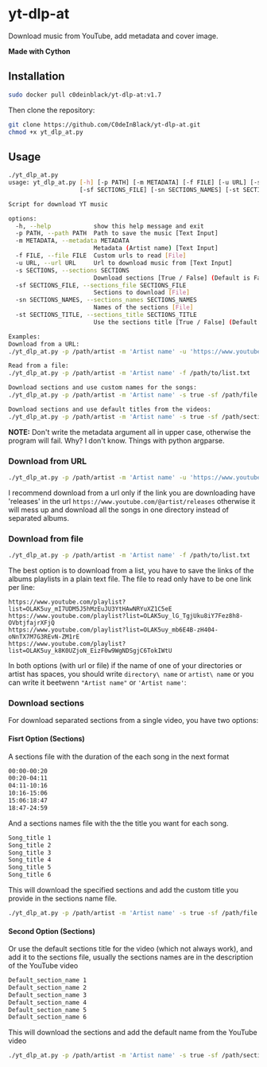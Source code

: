 # yt-dlp-at
Download music from YouTube, add metadata and cover image.

**Made with Cython**

## Installation

```bash
sudo docker pull c0deinblack/yt-dlp-at:v1.7
```

Then clone the repository:

```bash
git clone https://github.com/C0deInBlack/yt-dlp-at.git
chmod +x yt_dlp_at.py
```

## Usage

```bash
./yt_dlp_at.py
usage: yt_dlp_at.py [-h] [-p PATH] [-m METADATA] [-f FILE] [-u URL] [-s SECTIONS]
                    [-sf SECTIONS_FILE] [-sn SECTIONS_NAMES] [-st SECTIONS_TITLE]

Script for download YT music

options:
  -h, --help            show this help message and exit
  -p PATH, --path PATH  Path to save the music [Text Input]
  -m METADATA, --metadata METADATA
                        Metadata (Artist name) [Text Input]
  -f FILE, --file FILE  Custom urls to read [File]
  -u URL, --url URL     Url to download music from [Text Input]
  -s SECTIONS, --sections SECTIONS
                        Download sections [True / False] (Default is False)
  -sf SECTIONS_FILE, --sections_file SECTIONS_FILE
                        Sections to download [File]
  -sn SECTIONS_NAMES, --sections_names SECTIONS_NAMES
                        Names of the sections [File]
  -st SECTIONS_TITLE, --sections_title SECTIONS_TITLE
                        Use the sections title [True / False] (Default is False)

Examples:
Download from a URL:
./yt_dlp_at.py -p /path/artist -m 'Artist name' -u 'https://www.youtube.com/example'

Read from a file:
./yt_dlp_at.py -p /path/artist -m 'Artist name' -f /path/to/list.txt

Download sections and use custom names for the songs:
./yt_dlp_at.py -p /path/artist -m 'Artist name' -s true -sf /path/file.txt -sn /path/names.txt -u 'http://www.youtube.com/example'

Download sections and use default titles from the videos:
./yt_dlp_at.py -p /path/artist -m 'Artist name' -s true -sf /path/sections_file.txt -st true -u 'http://ww.youtube.com/example'
```

**NOTE:** Don't write the metadata argument all in upper case, otherwise the program will fail. Why? I don't know. Things with python argparse.

### Download from URL

```bash
./yt_dlp_at.py -p /path/artist -m 'Artist name' -u 'https://www.youtube.com/example'
```

I recommend download from a url only if the link you are downloading have 'releases' in the url `https://www.youtube.com/@artist/releases` otherwise it will mess up and download all the songs in one directory instead of separated albums.

### Download from file

```bash
./yt_dlp_at.py -p /path/artist -m 'Artist name' -f /path/to/list.txt
```

The best option is to download from a list, you have to save the links of the albums playlists in a plain text file. The file to read only have to be one link per line:

```
https://www.youtube.com/playlist?list=OLAK5uy_mI7UDM5J5hMzEuJU3YtHAwNRYuXZ1C5eE
https://www.youtube.com/playlist?list=OLAK5uy_lG_TgjUku8iY7Fez8h8-OVbtjfajrXFjQ
https://www.youtube.com/playlist?list=OLAK5uy_mb6E4B-zH404-oNnTX7M7G3REvN-ZM1rE
https://www.youtube.com/playlist?list=OLAK5uy_k8K0UZjoN_EizF0w9WgNDSgjC6TokIWtU
```

In both options (with url or file) if the name of one of your directories or artist has spaces, you should write `directory\ name` or `artist\ name` or you can write it beetwenn `"Artist name"` or `'Artist name'`:

### Download sections

For download separated sections from a single video, you have two options:

#### Fisrt Option (Sections)

A sections file with the duration of the each song in the next format

```bash
00:00-00:20
00:20-04:11
04:11-10:16
10:16-15:06
15:06:18:47
18:47-24:59
```

And a sections names file with the the title you want for each song.

```bash
Song_title 1
Song_title 2
Song_title 3
Song_title 4
Song_title 5
Song_title 6
```

This will download the specified sections and add the custom title you provide in the sections name file.

```bash
./yt_dlp_at.py -p /path/artist -m 'Artist name' -s true -sf /path/file.txt -sn /path/names.txt -u 'http://www.youtube.com/example'
```
#### Second Option (Sections)

Or use the default sections title for the video (which not always work), and add it to the sections file, usually the sections names are in the description of the YouTube video

```bash
Default_section_name 1
Default_section_name 2
Default_section_name 3
Default_section_name 4
Default_section_name 5
Default_section_name 6
```

This will download the sections and add the default name from the YouTube video

```bash
./yt_dlp_at.py -p /path/artist -m 'Artist name' -s true -sf /path/sections_file.txt -st true -u 'http://ww.youtube.com/example'
```


